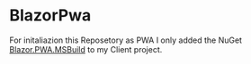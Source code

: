 # BlazorPwa

For initaliazion this Reposetory as PWA I only added the NuGet [Blazor.PWA.MSBuild](https://github.com/SQL-MisterMagoo/Blazor.PWA.MSBuild) to my Client project.
